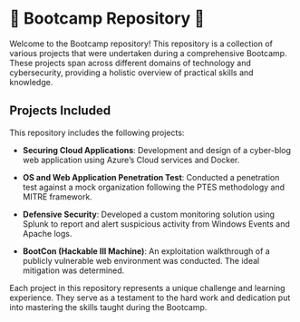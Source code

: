 # 📙 Bootcamp Repository 📙 

Welcome to the Bootcamp repository! This repository is a collection of various projects that were undertaken during a comprehensive Bootcamp. These projects span across different domains of technology and cybersecurity, providing a holistic overview of practical skills and knowledge.

## Projects Included

This repository includes the following projects:

- **Securing Cloud Applications**: Development and design of a cyber-blog web application using Azure’s Cloud services and Docker.

- **OS and Web Application Penetration Test**: Conducted a penetration test against a mock organization following the PTES methodology and MITRE framework.

- **Defensive Security**: Developed a custom monitoring solution using Splunk to report and alert suspicious activity from Windows Events and Apache logs.

- **BootCon (Hackable III Machine)**: An exploitation walkthrough of a publicly vulnerable web environment was conducted. The ideal mitigation was determined.

Each project in this repository represents a unique challenge and learning experience. They serve as a testament to the hard work and dedication put into mastering the skills taught during the Bootcamp.
